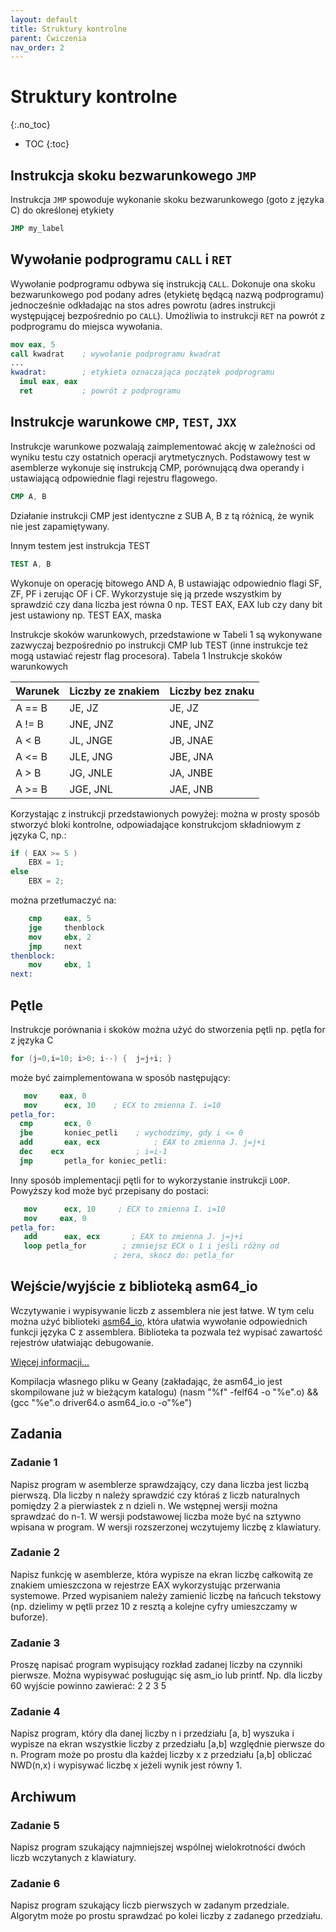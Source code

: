 ```yaml
---
layout: default
title: Struktury kontrolne
parent: Ćwiczenia
nav_order: 2
---
```


Struktury kontrolne
===============================
{:.no_toc}

* TOC
{:toc}

## Instrukcja skoku bezwarunkowego `JMP`

Instrukcja `JMP` spowoduje wykonanie skoku bezwarunkowego (goto z języka C) do określonej etykiety
```nasm
JMP my_label
```
## Wywołanie podprogramu `CALL` i `RET`

Wywołanie podprogramu odbywa się instrukcją `CALL`. Dokonuje ona skoku bezwarunkowego pod podany adres (etykietę będącą nazwą podprogramu) jednocześnie odkładając na stos adres powrotu (adres instrukcji występującej bezpośrednio po `CALL`). Umożliwia to instrukcji `RET` na powrót z podprogramu do miejsca wywołania.
```nasm
mov eax, 5
call kwadrat    ; wywołanie podprogramu kwadrat
...
kwadrat:        ; etykieta oznaczająca początek podprogramu
  imul eax, eax
  ret           ; powrót z podprogramu
```

## Instrukcje warunkowe `CMP`, `TEST`, `JXX`

Instrukcje warunkowe pozwalają zaimplementować akcję w zależności od wyniku testu czy ostatnich operacji arytmetycznych. 
Podstawowy test  w asemblerze wykonuje się instrukcją CMP, porównującą dwa operandy i ustawiającą odpowiednie flagi rejestru flagowego. 
```nasm
CMP A, B
```
Działanie instrukcji CMP jest identyczne z SUB A, B z tą różnicą, że wynik nie jest zapamiętywany.

Innym testem jest instrukcja TEST
```nasm
TEST A, B
```
Wykonuje on operację bitowego AND A, B ustawiając odpowiednio flagi SF, ZF, PF i zerując OF i CF. 
Wykorzystuje się ją przede wszystkim by sprawdzić czy dana liczba jest równa 0 np. TEST EAX, EAX lub czy dany bit jest ustawiony np. TEST EAX, maska

Instrukcje skoków warunkowych, przedstawione w Tabeli 1 są wykonywane zazwyczaj bezpośrednio po instrukcji CMP lub TEST (inne instrukcje też mogą ustawiać rejestr flag procesora).
Tabela 1 Instrukcje skoków warunkowych

| Warunek    |  Liczby ze znakiem  |  Liczby bez znaku  |
| ---------- | ------------------- | ------------------ |
| A == B     |  JE, JZ             |  JE, JZ            | 
| A != B     |  JNE, JNZ           |  JNE, JNZ          | 
| A < B      |  JL, JNGE           |  JB, JNAE          | 
| A <= B     |  JLE, JNG           |  JBE, JNA          | 
| A > B      |  JG, JNLE           |  JA, JNBE          | 
| A >= B     |  JGE, JNL           |  JAE, JNB          | 

Korzystając z instrukcji przedstawionych powyżej: można w prosty sposób stworzyć bloki kontrolne, 
odpowiadające konstrukcjom składniowym z języka C, np.:
```c
if ( EAX >= 5 )
    EBX = 1;
else
    EBX = 2;
```
można przetłumaczyć na:
```nasm
    cmp     eax, 5
    jge     thenblock
    mov     ebx, 2
    jmp     next
thenblock:
    mov     ebx, 1
next:
```

## Pętle

Instrukcje porównania i skoków można użyć do stworzenia pętli np. pętla for z języka C
```cpp
for (j=0,i=10; i>0; i--) { 	j=j+i; }
```
może być zaimplementowana w sposób następujący:
```nasm
   mov     eax, 0
   mov	    ecx, 10    ; ECX to zmienna I. i=10 
petla_for:     
  cmp	    ecx, 0		     
  jbe	    koniec_petli	; wychodzimy, gdy i <= 0   
  add	    eax, ecx	        ; EAX to zmienna J. j=j+i    
  dec    ecx		        ; i=i-1    
  jmp	    petla_for koniec_petli:
```    
Inny sposób implementacji pętli for to wykorzystanie instrukcji `LOOP`. 
Powyższy kod może być przepisany do postaci:
```nasm
   mov	    ecx, 10		; ECX to zmienna I. i=10
   mov     eax, 0
petla_for:     
   add	    eax, ecx	   ; EAX to zmienna J. j=j+i 
   loop	petla_for	     ; zmniejsz ECX o 1 i jeśli różny od 				
                       ; zera, skocz do: petla_for
```

## Wejście/wyjście z biblioteką asm64_io

Wczytywanie i wypisywanie liczb z assemblera nie jest łatwe. W tym celu można użyć biblioteki [asm64_io](../utils/asm_io.md), która ułatwia wywołanie odpowiednich funkcji języka C z assemblera. Biblioteka ta pozwala też wypisać zawartość rejestrów ułatwiając debugowanie.

[Więcej informacji...](../utils/asm_io.md)

Kompilacja własnego pliku w Geany (zakładając, że asm64_io jest skompilowane już w bieżącym katalogu)
(nasm "%f" -felf64 -o "%e".o) && (gcc "%e".o driver64.o asm64_io.o -o"%e")

## Zadania 

### Zadanie 1

Napisz program w asemblerze sprawdzający, czy dana liczba jest liczbą pierwszą.
Dla liczby n należy sprawdzić czy któraś z liczb naturalnych pomiędzy 2 a pierwiastek z n dzieli n.  We wstępnej wersji można sprawdzać do n-1. 
W wersji podstawowej liczba może być na sztywno wpisana w program.
W wersji rozszerzonej wczytujemy liczbę z klawiatury.

### Zadanie 2

Napisz funkcję w asemblerze, która wypisze na ekran liczbę całkowitą ze znakiem umieszczona w rejestrze EAX wykorzystując przerwania systemowe. 
Przed wypisaniem należy zamienić liczbę na łańcuch tekstowy (np. dzielimy w pętli przez 10 z resztą a kolejne cyfry umieszczamy w buforze). 

### Zadanie 3

Proszę napisać program wypisujący rozkład zadanej liczby na czynniki pierwsze. 
Można wypisywać posługując się asm_io lub printf.
Np. dla liczby 60 wyjście powinno zawierać:
2 2 3 5

### Zadanie 4

Napisz program, który dla danej liczby n i przedziału [a, b] wyszuka i wypisze na ekran wszystkie liczby z przedziału [a,b] względnie pierwsze do n.
Program może po prostu dla każdej liczby x z przedziału [a,b] obliczać NWD(n,x) i wypisywać liczbę x jeżeli wynik jest równy 1.   

## Archiwum

### Zadanie 5

Napisz program szukający najmniejszej wspólnej wielokrotności dwóch liczb wczytanych z klawiatury.

### Zadanie 6 

Napisz program szukający liczb pierwszych w zadanym przedziale.
Algorytm może po prostu sprawdzać po kolei liczby z zadanego przedziału. 
